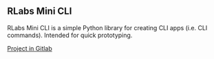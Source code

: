 ## RLabs Mini CLI

RLabs Mini CLI is a simple Python library for creating CLI apps (i.e. CLI commands). Intended for quick prototyping.

[Project in Gitlab](https://gitlab.com/romanlabs/public/rlabs-mini-cli)

